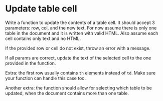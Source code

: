# Update table cell

Write a function to update the contents of a table cell. It should accept 3 parameters: row, col, and the new text. For now assume there is only one table in the document and it is written with valid HTML. Also assume each cell contains only text and no HTML.

If the provided row or cell do not exist, throw an error with a message.

If all params are correct, update the text of the selected cell to the one provided in the function.

Extra: the first row usually contains `th` elements instead of `td`. Make sure your function can handle this case too.

Another extra: the function should allow for selecting which table to be updated, when the document contains more than one table.